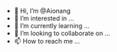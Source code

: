 - 👋 Hi, I’m @Aionang
- 👀 I’m interested in ...
- 🌱 I’m currently learning ...
- 💞️ I’m looking to collaborate on ...
- 📫 How to reach me ...

<!---
Aionang/Aionang is a ✨ special ✨ repository because its `README.md` (this file) appears on your GitHub profile.
You can click the Preview link to take a look at your changes.
--->
